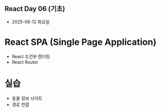 
## React Day 06 (기초)

- 2025-08-12 화요일

# React SPA (Single Page Application)
- React 조건부 렌더링
- React Router

# 실습
- 동물 정보 사이트
- 경로 연결